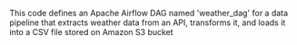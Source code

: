
This code defines an Apache Airflow DAG named 'weather_dag' for a data pipeline that extracts weather data from an API, transforms it, and loads it into a CSV file stored on Amazon S3 bucket